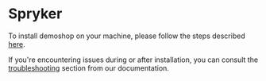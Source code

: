 Spryker
=======

To install demoshop on your machine, please follow the steps described [here](http://spryker.github.io/getting-started/installation/guide/).

If you're encountering issues during or after installation, you can consult the [troubleshooting](http://spryker.github.io/help/troubleshooting/) section from our documentation. 

